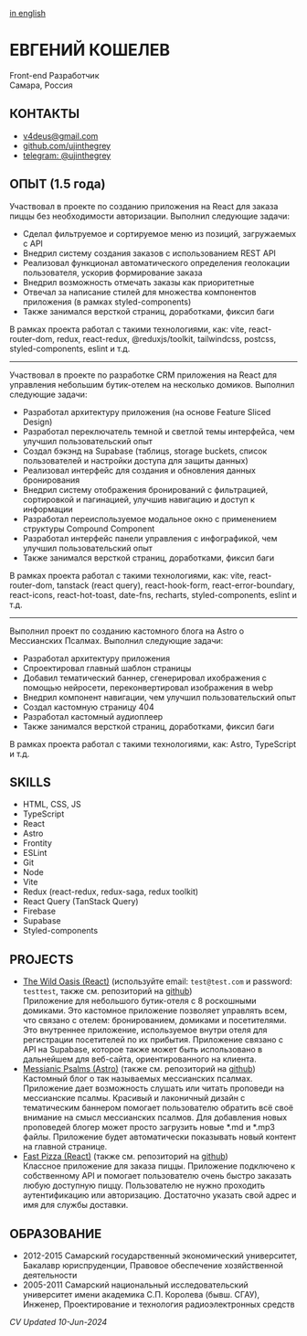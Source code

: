 [in english](https://github.com/ujinthegrey/curriculum-vitae)
# ЕВГЕНИЙ КОШЕЛЕВ
Front-end Разработчик\
Самара, Россия

## КОНТАКТЫ
- v4deus@gmail.com
- [github.com/ujinthegrey](https://github.com/ujinthegrey)
- [telegram: @ujinthegrey](https://t.me/ujinthegrey)

## ОПЫТ (1.5 года)

Участвовал в проекте по созданию приложения на React для заказа пиццы без необходимости авторизации. Выполнил следующие задачи:
- Сделал фильтруемое и сортируемое меню из позиций, загружаемых с API
- Внедрил систему создания заказов с использованием REST API
- Реализовал функционал автоматического определения геолокации пользователя, ускорив формирование заказа
- Внедрил возможность отмечать заказы как приоритетные
- Отвечал за написание стилей для множества компонентов приложения (в рамках styled-components)
- Также занимался версткой страниц, доработками, фиксил баги

В рамках проекта работал с такими технологиями, как: vite, react-router-dom, redux, react-redux, @reduxjs/toolkit, tailwindcss, postcss, styled-components, eslint и т.д.

---

Участвовал в проекте по разработке CRM приложения на React для управления небольшим бутик-отелем на несколько домиков. Выполнил следующие задачи:
- Разработал архитектуру приложения (на основе Feature Sliced Design)
- Разработал переключатель темной и светлой темы интерфейса, чем улучшил пользовательский опыт
- Создал бэкэнд на Supabase (таблицs, storage buckets, список пользователей и настройки доступа для защиты данных)
- Реализовал интерфейс для создания и обновления данных бронирования
- Внедрил систему отображения бронирований с фильтрацией, сортировкой и пагинацией, улучшив навигацию и доступ к информации
- Разработал переиспользуемое модальное окно с применением структуры Compound Component
- Разработал интерфейс панели управления с инфографикой, чем улучшил пользовательский опыт
- Также занимался версткой страниц, доработками, фиксил баги

В рамках проекта работал с такими технологиями, как: vite, react-router-dom, tanstack (react query), react-hook-form, react-error-boundary, react-icons, react-hot-toast, date-fns, recharts, styled-components, eslint и т.д.

---

Выполнил проект по созданию кастомного блога на Astro о Мессианских Псалмах. Выполнил следующие задачи:
- Разработал архитектуру приложения
- Спроектировал главный шаблон страницы
- Добавил тематический баннер, сгенерировал ихображения с помощью нейросети, переконвертировал изображения в webp
- Внедрил компонент навигации, чем улучшил пользовательский опыт
- Создал кастомную страницу 404
- Разработал кастомный аудиоплеер
- Также занимался версткой страниц, доработками, фиксил баги

В рамках проекта работал с такими технологиями, как: Astro, TypeScript и т.д.

## SKILLS
- HTML, CSS, JS
- TypeScript
- React
- Astro
- Frontity
- ESLint
- Git
- Node
- Vite
- Redux (react-redux, redux-saga, redux toolkit)
- React Query (TanStack Query)
- Firebase
- Supabase
- Styled-components

## PROJECTS
- [The Wild Oasis (React)](https://koshelev-wild-oasis.netlify.app) (используйте email: `test@test.com` и password: `testtest`, также см. репозиторий на [github](https://github.com/ujinthegrey/the-wild-oasis))\
Приложение для небольшого бутик-отеля с 8 роскошными домиками. Это кастомное приложение позволяет управлять всем, что связано с отелем: бронированием, домиками и посетителями. Это внутреннее приложение, используемое внутри отеля для регистрации посетителей по их прибытия. Приложение связано с API на Supabase, которое также может быть использовано в дальнейшем для веб-сайта, ориентированного на клиента.
- [Messianic Psalms (Astro)](https://messianic-psalms.netlify.app) (также см. репозиторий на [github](https://github.com/ujinthegrey/messianic-psalms-astro))\
Кастомный блог о так называемых мессианских псалмах. Приложение дает возможность слушать или читать проповеди на мессианские псалмы. Красивый и лаконичный дизайн с тематическим баннером помогает пользователю обратить всё своё внимание на смысл мессианских псалмов. Для добавления новых проповедей блогер может просто загрузить новые  *.md и *.mp3 файлы. Приложение будет автоматически показывать новый контент на главной странице.
- [Fast Pizza (React)](https://koshelev-react-pizza.netlify.app) (также см. репозиторий на [github](https://github.com/ujinthegrey/fast-react-pizza))\
Классное приложение для заказа пиццы. Приложение подключено к собственному API и помогает пользователю очень быстро заказать любую доступную пиццу. Пользователю не нужно проходить аутентификацию или авторизацию. Достаточно указать свой адрес и имя для службы доставки.

## ОБРАЗОВАНИЕ
- 2012-2015 Самарский государственный экономический университет, Бакалавр юриспруденции, Правовое обеспечение хозяйственной деятельности
- 2005-2011 Самарский национальный исследовательский университет имени академика С.П. Королева (бывш. СГАУ), Инженер, Проектирование и технология радиоэлектронных средств

*CV Updated 10-Jun-2024*
